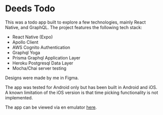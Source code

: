 # Deeds Todo

This was a todo app built to explore a few technologies, mainly React Native, and GraphQL. The project features the following tech stack:

- React Native (Expo)
- Apollo Client
- AWS Cognito Authentication
- Graphql Yoga
- Prisma Graphql Application Layer
- Heroku Postgresql Data Layer
- Mocha/Chai server testing

Designs were made by me in Figma.

The app was tested for Android only but has been built in Android and iOS. A known limitation of the iOS version is that time picking functionality is not implemented.

The app can be viewed via en emulator [here](https://expo.io/@kamdugle/deeds-todo).
